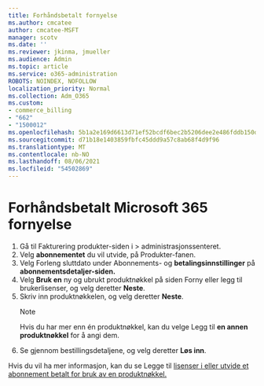 ```yaml
---
title: Forhåndsbetalt fornyelse
ms.author: cmcatee
author: cmcatee-MSFT
manager: scotv
ms.date: ''
ms.reviewer: jkinma, jmueller
ms.audience: Admin
ms.topic: article
ms.service: o365-administration
ROBOTS: NOINDEX, NOFOLLOW
localization_priority: Normal
ms.collection: Adm_O365
ms.custom:
- commerce_billing
- "662"
- "1500012"
ms.openlocfilehash: 5b1a2e169d6613d71ef52bcdf6bec2b5206dee2e486fddb150dd288d402a855f
ms.sourcegitcommit: d71b18e1403859fbfc45ddd9a57c8ab68f4d9f96
ms.translationtype: MT
ms.contentlocale: nb-NO
ms.lasthandoff: 08/06/2021
ms.locfileid: "54502869"
---
```

# <a name="prepaid-microsoft-365-renewal"></a>Forhåndsbetalt Microsoft 365 fornyelse

1. Gå til Fakturering produkter-siden i  \> **[](https://go.microsoft.com/fwlink/p/?linkid=842054)** administrasjonssenteret.
2. Velg **abonnementet** du vil utvide, på Produkter-fanen.
3. Velg Forleng sluttdato under Abonnements- og **betalingsinnstillinger** på **abonnementsdetaljer-siden.**
4. Velg **Bruk en** ny og ubrukt produktnøkkel på siden Forny eller legg til brukerlisenser, og velg deretter **Neste**.
5. Skriv inn produktnøkkelen, og velg deretter **Neste**.
    > [!NOTE]
    > Hvis du har mer enn én produktnøkkel, kan du velge Legg til **en annen produktnøkkel** for å angi dem.
6. Se gjennom bestillingsdetaljene, og velg deretter **Løs inn**.

Hvis du vil ha mer informasjon, kan du se Legge til [lisenser i eller utvide et abonnement betalt for bruk av en produktnøkkel.](/microsoft-365/commerce/licenses/add-licenses-using-product-key)